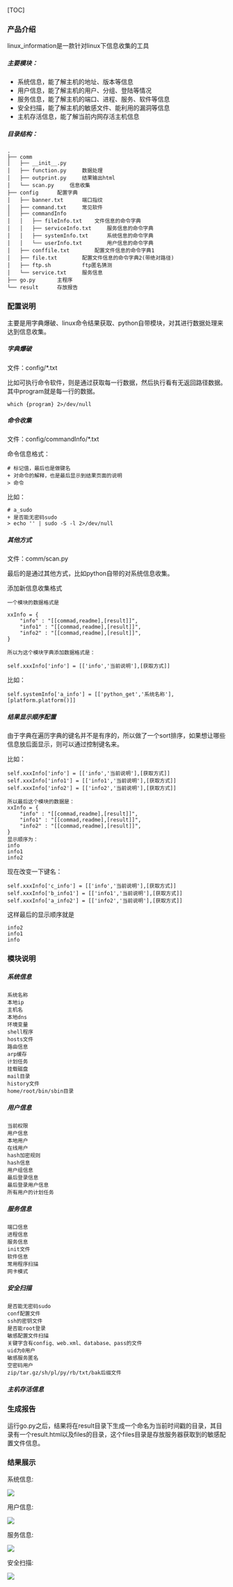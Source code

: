 [TOC]

### 产品介绍

linux_information是一款针对linux下信息收集的工具

##### 主要模块：

+ 系统信息，能了解主机的地址、版本等信息
+ 用户信息，能了解主机的用户、分组、登陆等情况
+ 服务信息，能了解主机的端口、进程、服务、软件等信息
+ 安全扫描，能了解主机的敏感文件、能利用的漏洞等信息
+ 主机存活信息，能了解当前内网存活主机信息

##### 目录结构：

```
.
├── comm
│   ├── __init__.py
│   ├── function.py		数据处理
│   ├── outprint.py		结果输出html
│   └── scan.py		信息收集
├── config		配置字典
│   ├── banner.txt		端口指纹
│   ├── command.txt		常见软件
│   ├── commandInfo
│   │   ├── fileInfo.txt	文件信息的命令字典
│   │   ├── serviceInfo.txt		服务信息的命令字典
│   │   ├── systemInfo.txt		系统信息的命令字典
│   │   └── userInfo.txt		用户信息的命令字典
│   ├── conffile.txt		配置文件信息的命令字典1
│   ├── file.txt		配置文件信息的命令字典2(带绝对路径)
│   ├── ftp.sh			ftp匿名猜测
│   └── service.txt		服务信息
├── go.py		主程序
└── result		存放报告
```

### 配置说明
主要是用字典爆破、linux命令结果获取、python自带模块，对其进行数据处理来达到信息收集。

##### 字典爆破
文件：config/*.txt

比如可执行命令软件，则是通过获取每一行数据，然后执行看有无返回路径数据。其中program就是每一行的数据。

```
which {program} 2>/dev/null
```

##### 命令收集
文件：config/commandInfo/*.txt

命令信息格式：

```
# 标记值，最后也是做键名
+ 对命令的解释，也是最后显示到结果页面的说明
> 命令
```

比如：

```
# a_sudo
+ 是否能无密码sudo
> echo '' | sudo -S -l 2>/dev/null
```

##### 其他方式
文件：comm/scan.py

最后的是通过其他方式，比如python自带的对系统信息收集。

添加新信息收集格式

```
一个模块的数据格式是

xxInfo = {
	"info" : "[[commad,readme],[result]]",
    "info1" : "[[commad,readme],[result]]",
    "info2" : "[[commad,readme],[result]]",
}

所以为这个模块字典添加数据格式是：

self.xxxInfo['info'] = [['info','当前说明'],[获取方式]]
```

比如：
```
self.systemInfo['a_info'] = [['python_get','系统名称'],[platform.platform()]]
```

##### 结果显示顺序配置
由于字典在遍历字典的键名并不是有序的，所以做了一个sort排序，如果想让哪些信息放后面显示，则可以通过控制键名来。

比如：

```
self.xxxInfo['info'] = [['info','当前说明'],[获取方式]]
self.xxxInfo['info1'] = [['info1','当前说明'],[获取方式]]
self.xxxInfo['info2'] = [['info2','当前说明'],[获取方式]]

所以最后这个模块的数据是：
xxInfo = {
	"info" : "[[commad,readme],[result]]",
    "info1" : "[[commad,readme],[result]]",
    "info2" : "[[commad,readme],[result]]",
}
显示顺序为：
info
info1
info2
```

现在改变一下键名：

```
self.xxxInfo['c_info'] = [['info','当前说明'],[获取方式]]
self.xxxInfo['b_info1'] = [['info1','当前说明'],[获取方式]]
self.xxxInfo['a_info2'] = [['info2','当前说明'],[获取方式]]
```

这样最后的显示顺序就是

```
info2
info1
info
```

### 模块说明

##### 系统信息

```
系统名称
本地ip
主机名
本地dns
环境变量
shell程序
hosts文件
路由信息
arp缓存
计划任务
挂载磁盘
mail目录
history文件
home/root/bin/sbin目录
```

##### 用户信息

```
当前权限
用户信息
本地用户
在线用户
hash加密规则
hash信息
用户组信息
最后登录信息
最后登录用户信息
所有用户的计划任务
```

##### 服务信息

```
端口信息
进程信息
服务信息
init文件
软件信息
常用程序扫描
网卡模式
```

##### 安全扫描

```
是否能无密码sudo
conf配置文件
ssh的密钥文件
是否能root登录
敏感配置文件扫描
关键字含有config、web.xml、database、pass的文件
uid为0用户
敏感服务匿名
空密码用户
zip/tar.gz/sh/pl/py/rb/txt/bak后缀文件
```

##### 主机存活信息

### 生成报告
运行go.py之后，结果将在result目录下生成一个命名为当前时间戳的目录，其目录有一个result.html以及files的目录，这个files目录是存放服务器获取到的敏感配置文件信息。

### 结果展示
系统信息:

![](./media/15246516631074/15246516762584.jpg)

用户信息:

![](./media/15246516631074/15246517401894.jpg)

服务信息:

![](./media/15246516631074/15246518034098.jpg)

安全扫描:

![](./media/15246516631074/15246516969831.jpg)


